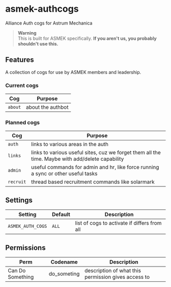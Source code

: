 # asmek-authcogs
Alliance Auth cogs for Astrum Mechanica

> **Warning** <br>
> This is built for ASMEK specifically. **If you aren't us, you probably shouldn't use this.**

## Features
A collection of cogs for use by ASMEK members and leadership.


### Current cogs
Cog |  Purpose
--- | ---
`about` | about the authbot

### Planned cogs
Cog |  Purpose
--- | ---
`auth` | links to various areas in the auth
`links` | links to various useful sites, cuz we forget them all the time. Maybe with add/delete capability
`admin` | useful commands for admin and hr, like force running a sync or other useful tasks
`recruit` | thread based recruitment commands like solarmark
    
## Settings
Setting | Default | Description
--- | --- | ---
`ASMEK_AUTH_COGS` | `ALL` | list of cogs to activate if differs from all

## Permissions
Perm | Codename | Description
--- | --- | ---
Can Do Something | do_someting | description of what this permission gives access to